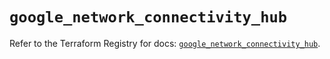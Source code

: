 # `google_network_connectivity_hub`

Refer to the Terraform Registry for docs: [`google_network_connectivity_hub`](https://registry.terraform.io/providers/hashicorp/google/6.21.0/docs/resources/network_connectivity_hub).
